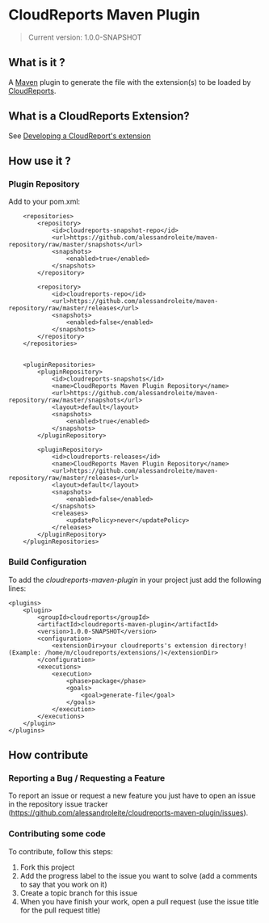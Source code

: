CloudReports Maven Plugin
===================

>Current version: 1.0.0-SNAPSHOT

What is it ?
------------

A [Maven][maven] plugin to generate the file with the extension(s) to be loaded by [CloudReports][cloudreports].

What is a CloudReports Extension?
------------

See [Developing a CloudReport's extension][cloudreports-developing-extensions]

How use it ?
------------

### Plugin Repository

Add to your pom.xml:

```
	<repositories>
		<repository>
			<id>cloudreports-snapshot-repo</id>
			<url>https://github.com/alessandroleite/maven-repository/raw/master/snapshots</url>
			<snapshots>
				<enabled>true</enabled>
			</snapshots>
		</repository>

		<repository>
			<id>cloudreports-repo</id>
			<url>https://github.com/alessandroleite/maven-repository/raw/master/releases</url>
			<snapshots>
				<enabled>false</enabled>
			</snapshots>
		</repository>
	</repositories>


	<pluginRepositories>
		<pluginRepository>
			<id>cloudreports-snapshots</id>
			<name>CloudReports Maven Plugin Repository</name>
			<url>https://github.com/alessandroleite/maven-repository/raw/master/snapshots</url>
			<layout>default</layout>
			<snapshots>
				<enabled>true</enabled>
			</snapshots>
		</pluginRepository>

		<pluginRepository>
			<id>cloudreports-releases</id>
			<name>CloudReports Maven Plugin Repository</name>
			<url>https://github.com/alessandroleite/maven-repository/raw/master/releases</url>
			<layout>default</layout>
			<snapshots>
				<enabled>false</enabled>
			</snapshots>
			<releases>
				<updatePolicy>never</updatePolicy>
			</releases>
		</pluginRepository>
	</pluginRepositories>

```

### Build Configuration

To add the _cloudreports-maven-plugin_ in your project just add the following lines:

```
<plugins>
	<plugin>
		<groupId>cloudreports</groupId>
		<artifactId>cloudreports-maven-plugin</artifactId>
		<version>1.0.0-SNAPSHOT</version>
		<configuration>
			<extensionDir>your cloudreports's extension directory! (Example: /home/m/cloudreports/extensions/)</extensionDir>
		</configuration>
		<executions>
			<execution>
				<phase>package</phase>
				<goals>
					<goal>generate-file</goal>
				</goals>
			</execution>
		</executions>
	</plugin>
</plugins>
```

How contribute
--------------

### Reporting a Bug / Requesting a Feature

To report an issue or request a new feature you just have to open an issue in the repository issue tracker (<https://github.com/alessandroleite/cloudreports-maven-plugin/issues>).

### Contributing some code

To contribute, follow this steps:

 1. Fork this project
 2. Add the progress label to the issue you want to solve (add a comments to say that you work on it)
 3. Create a topic branch for this issue
 4. When you have finish your work, open a pull request (use the issue title for the pull request title)
 
[maven]: http://maven.apache.org/
[cloudreports]:https://github.com/thiagotts/CloudReports/
[cloudreports-developing-extensions]:https://github.com/thiagotts/CloudReports/wiki/Developing-extensions
 